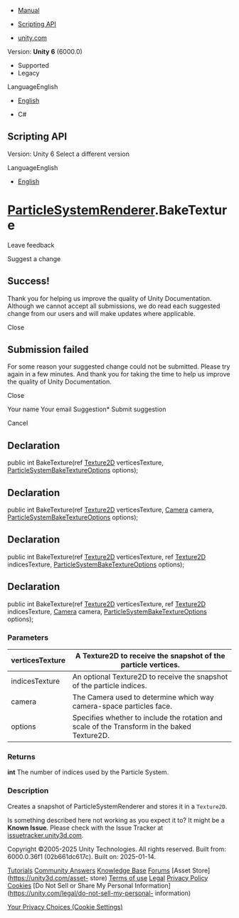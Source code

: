 [ ]()

  * [Manual](../Manual/index.html)
  * [Scripting API](../ScriptReference/index.html)

  * [unity.com](https://unity.com/)

Version: **Unity 6** (6000.0)

  * Supported
  * Legacy

LanguageEnglish

  * [English]()

  * C#

[ ](https://docs.unity3d.com)

## Scripting API

Version: Unity 6 Select a different version

LanguageEnglish

  * [English]()

#  [ParticleSystemRenderer](ParticleSystemRenderer.html).BakeTexture

Leave feedback

Suggest a change

## Success!

Thank you for helping us improve the quality of Unity Documentation. Although
we cannot accept all submissions, we do read each suggested change from our
users and will make updates where applicable.

Close

## Submission failed

For some reason your suggested change could not be submitted. Please <a>try
again</a> in a few minutes. And thank you for taking the time to help us
improve the quality of Unity Documentation.

Close

Your name Your email Suggestion* Submit suggestion

Cancel

[ ]()

## Declaration

public int BakeTexture(ref [Texture2D](Texture2D.html) verticesTexture,
[ParticleSystemBakeTextureOptions](ParticleSystemBakeTextureOptions.html)
options);

## Declaration

public int BakeTexture(ref [Texture2D](Texture2D.html) verticesTexture,
[Camera](Camera.html) camera,
[ParticleSystemBakeTextureOptions](ParticleSystemBakeTextureOptions.html)
options);

## Declaration

public int BakeTexture(ref [Texture2D](Texture2D.html) verticesTexture, ref
[Texture2D](Texture2D.html) indicesTexture,
[ParticleSystemBakeTextureOptions](ParticleSystemBakeTextureOptions.html)
options);

## Declaration

public int BakeTexture(ref [Texture2D](Texture2D.html) verticesTexture, ref
[Texture2D](Texture2D.html) indicesTexture, [Camera](Camera.html) camera,
[ParticleSystemBakeTextureOptions](ParticleSystemBakeTextureOptions.html)
options);

### Parameters

verticesTexture | A Texture2D to receive the snapshot of the particle vertices.  
---|---  
indicesTexture | An optional Texture2D to receive the snapshot of the particle indices.  
camera | The Camera used to determine which way camera-space particles face.  
options | Specifies whether to include the rotation and scale of the Transform in the baked Texture2D.  
  
### Returns

**int** The number of indices used by the Particle System.

### Description

Creates a snapshot of ParticleSystemRenderer and stores it in a `Texture2D`.

Is something described here not working as you expect it to? It might be a
**Known Issue**. Please check with the Issue Tracker at
[issuetracker.unity3d.com](https://issuetracker.unity3d.com).

Copyright ©2005-2025 Unity Technologies. All rights reserved. Built from:
6000.0.36f1 (02b661dc617c). Built on: 2025-01-14.

[Tutorials](https://unity3d.com/learn) [Community
Answers](https://answers.unity3d.com) [Knowledge
Base](https://support.unity3d.com/hc/en-us)
[Forums](https://forum.unity3d.com) [Asset Store](https://unity3d.com/asset-
store) [Terms of use](https://docs.unity3d.com/Manual/TermsOfUse.html)
[Legal](https://unity.com/legal) [Privacy
Policy](https://unity.com/legal/privacy-policy)
[Cookies](https://unity.com/legal/cookie-policy) [Do Not Sell or Share My
Personal Information](https://unity.com/legal/do-not-sell-my-personal-
information)

[Your Privacy Choices (Cookie Settings)](javascript:void\(0\);)

